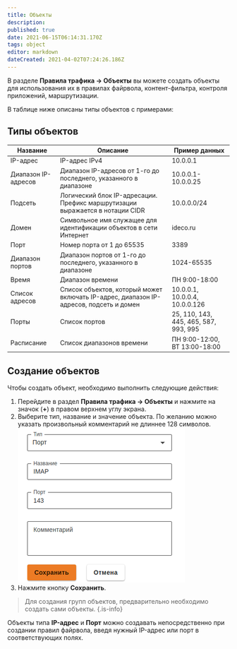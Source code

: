 ```yaml
---
title: Объекты
description: 
published: true
date: 2021-06-15T06:14:31.170Z
tags: object
editor: markdown
dateCreated: 2021-04-02T07:24:26.186Z
---
```


В разделе **Правила трафика -> Объекты** вы можете создать объекты для использования их в правилах файрвола, контент-фильтра, контроля приложений, маршрутизации.

В таблице ниже описаны типы объектов с примерами:

## Типы объектов

| Название            | Описание                                                                       | Пример данных                         |
|---------------------|--------------------------------------------------------------------------------|---------------------------------------|
| IP-адрес            | IP-адрес IPv4                                                               | 10.0.0.1                              |
| Диапазон IP-адресов | Диапазон IP-адресов от 1-го до последнего, указанного в диапазоне                | 10.0.0.1-10.0.0.25                    |
| Подсеть             | Логический блок IP-адресации. Префикс маршрутизации выражается в нотации CIDR | 10.0.0.0/24                           |
| Домен               | Символьное имя служащее для идентификации объектов в сети Интернет            | ideco.ru                             |
| Порт                | Номер порта от 1 до 65535                                                           | 3389                                  |
| Диапазон портов     | Диапазон портов от 1-го до последнего, указанного в диапазоне                    | 1024-65535                            |
| Время               | Диапазон времени                                                              | ПН 9:00-18:00                         |
| Список адресов      | Список объектов, который может включать IP-адрес, диапазон IP-адресов, подсеть и домен                                               | 10.0.0.1, 10.0.0.4, 10.0.0.126        |
| Порты       | Список портов                                                    | 25, 110, 143, 445, 465, 587, 993, 995 |
| Расписание          | Список  диапазонов времени                                                 | ПН 9:00-12:00, ВТ 13:00-18:00         |

## Создание объектов

Чтобы создать объект, необходимо выполнить следующие действия:

1. Перейдите в раздел **Правила трафика -> Объекты** и нажмите на значок (**+**) в правом верхнем углу экрана.
1. Выберите тип, название и значение объекта. По желанию можно указать произвольный комментарий не длиннее 128 символов.
![create_object.png](/create_object.png)
1. Нажмите кнопку **Сохранить**.

> Для создания групп объектов, предварительно необходимо создать сами объекты.
{.is-info}

Объекты типа **IP-адрес** и **Порт** можно создавать непосредственно при создании правил файрвола, введя нужный IP-адрес или порт в соответствующих полях.
